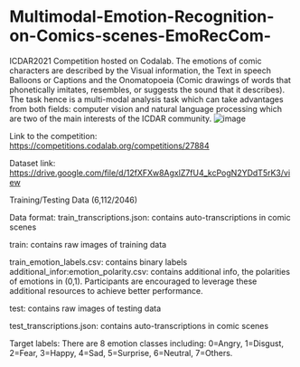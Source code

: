 # Multimodal-Emotion-Recognition-on-Comics-scenes-EmoRecCom-
ICDAR2021 Competition hosted on Codalab. 
The emotions of comic characters are described by the Visual information, the Text in speech Balloons or Captions and the Onomatopoeia (Comic drawings of words that phonetically imitates, resembles, or suggests the sound that it describes). The task hence is a multi-modal analysis task which can take advantages from both fields: computer vision and natural language processing which are two of the main interests of the ICDAR community.
![image](https://user-images.githubusercontent.com/8198380/118785332-6435cd80-b8ae-11eb-8f18-d2b19ad3b7e7.png)

Link to the competition: 
https://competitions.codalab.org/competitions/27884

Dataset link:
https://drive.google.com/file/d/12fXFXw8AgxlZ7fU4_kcPogN2YDdT5rK3/view

Training/Testing Data (6,112/2046)

Data format:
train_transcriptions.json: contains auto-transcriptions in comic scenes

train: contains raw images of training data

train_emotion_labels.csv: contains binary labels
additional_infor:emotion_polarity.csv: contains additional info, the polarities of emotions in (0,1). Participants are encouraged to leverage these additional resources to achieve better performance.

test: contains raw images of testing data

test_transcriptions.json: contains auto-transcriptions in comic scenes


Target labels:
There are 8 emotion classes including: 0=Angry, 1=Disgust, 2=Fear, 3=Happy, 4=Sad, 5=Surprise, 6=Neutral, 7=Others.


